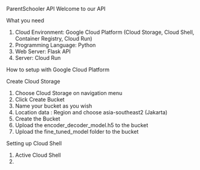 ParentSchooler API
Welcome to our API

What you need
1. Cloud Environment: Google Cloud Platform (Cloud Storage, Cloud Shell, Container Registry, Cloud Run)
2. Programming Language: Python
3. Web Server: Flask API
4. Server: Cloud Run

How to setup with Google Cloud Platform

Create Cloud Storage
1. Choose Cloud Storage on navigation menu
2. Click Create Bucket
3. Name your bucket as you wish
4. Location data : Region and choose asia-southeast2 (Jakarta)
5. Create the Bucket
6. Upload the encoder_decoder_model.h5 to the bucket
7. Upload the fine_tuned_model folder to the bucket

Setting up Cloud Shell
1. Active Cloud Shell
2. 
